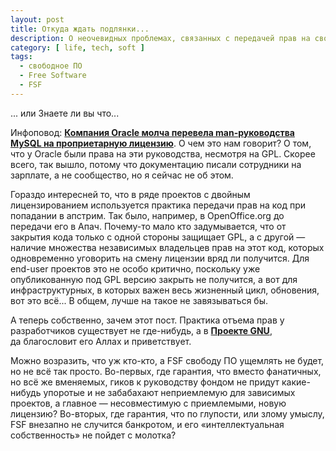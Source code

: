 ```yaml
---
layout: post
title: Откуда ждать подлянки...
description: О неочевидных проблемах, связанных с передачей прав на свободный софт
category: [ life, tech, soft ]
tags:
  - свободное ПО
  - Free Software
  - FSF
---
```

... или Знаете ли вы что...

Инфоповод: **[Компания Oracle молча перевела man-руководства MySQL на проприетарную лицензию][fact]**. О чем это нам говорит?
О том, что у Oracle были права на эти руководства, несмотря на GPL. Скорее всего, так вышло, потому что документацию писали
сотрудники на зарплате, а не сообщество, но я сейчас не об этом.

Гораздо интересней то, что в ряде проектов с двойным лицензированием используется практика передачи прав на код при попадании
в апстрим. Так было, например, в OpenOffice.org до передачи его в Апач. Почему-то мало кто задумывается, что от закрытия кода
только с одной стороны защищает GPL, а с другой — наличие множества независимых владельцев прав на этот код, которых одновременно
уговорить на смену лицензии вряд ли получится. Для end-user проектов это не особо критично, поскольку уже опубликованную под GPL
версию закрыть не получится, а вот для инфраструктурных, в которых важен весь жизненный цикл, обновения, вот это всё...
В общем, лучше на такое не завязываться бы.

А теперь собственно, зачем этот пост. Практика отъема прав у разработчиков существует не где-нибудь, а в **[Проекте GNU][gnu]**,
да благословит его Аллах и приветствует.

Можно возразить, что уж кто-кто, а FSF свободу ПО ущемлять не будет, но не всё так просто. Во-первых, где гарантия, что вместо
фанатичных, но всё же вменяемых, гиков к руководству фондом не придут какие-нибудь упоротые и не забабахают неприемлемую для зависимых
проектов, а главное — несовместимую с приемлемыми, новую лицензию? Во-вторых, где гарантия, что по глупости, или злому умыслу,
FSF внезапно не случится банкротом, и его «интеллектуальная собственность» не пойдет с молотка?

[fact]: http://www.opennet.ru/opennews/art.shtml?num=37215
[gnu]: http://www.gnu.org/licenses/why-assign.html
